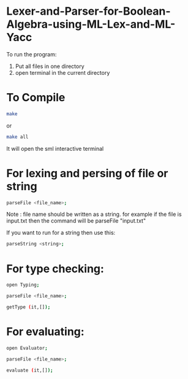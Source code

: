 # Lexer-and-Parser-for-Boolean-Algebra-using-ML-Lex-and-ML-Yacc
To run the program:
1. Put all files in one directory
2. open terminal in the current directory
# To Compile
```bash
make
```
or
```bash
make all
```
It will open the sml interactive terminal
# For lexing and persing of file or string
```bash
parseFile <file_name>;
```
Note : file name should be written as a string. for example if the file is input.txt then the command will be parseFile "input.txt"

If you want to run for a string then use this:
```bash
parseString <string>;
```
# For type checking:
```bash
open Typing;
```
```bash
parseFile <file_name>;
```
```bash
getType (it,[]);
```
# For evaluating:
```bash
open Evaluator;
```
```bash
parseFile <file_name>;
```
```bash
evaluate (it,[]);
```
